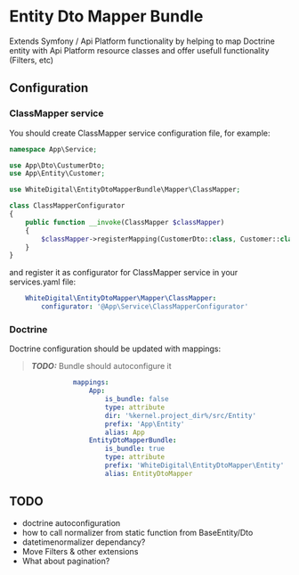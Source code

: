 # Entity Dto Mapper Bundle

Extends Symfony / Api Platform functionality by helping to map Doctrine entity with Api Platform resource classes and offer usefull functionality (Filters, etc)

## Configuration

### ClassMapper service ###
You should create ClassMapper service configuration file, for example:

```php
namespace App\Service;

use App\Dto\CustumerDto;
use App\Entity\Customer;

use WhiteDigital\EntityDtoMapperBundle\Mapper\ClassMapper;

class ClassMapperConfigurator
{
    public function __invoke(ClassMapper $classMapper)
    {
        $classMapper->registerMapping(CustomerDto::class, Customer::class);
    }
}

```
and register it as configurator for ClassMapper service in your services.yaml file:
```yaml
    WhiteDigital\EntityDtoMapper\Mapper\ClassMapper:
        configurator: '@App\Service\ClassMapperConfigurator'
```
### Doctrine ###

Doctrine configuration should be updated with mappings:

> **_TODO:_** Bundle should autoconfigure it
 
```yaml
                mappings:
                    App:
                        is_bundle: false
                        type: attribute
                        dir: '%kernel.project_dir%/src/Entity'
                        prefix: 'App\Entity'
                        alias: App
                    EntityDtoMapperBundle:
                        is_bundle: true
                        type: attribute
                        prefix: 'WhiteDigital\EntityDtoMapper\Entity'
                        alias: EntityDtoMapper
```

## TODO ##
- doctrine autoconfiguration
- how to call normalizer from static function from BaseEntity/Dto
- datetimenormalizer dependancy?
- Move Filters & other extensions
- What about pagination?
